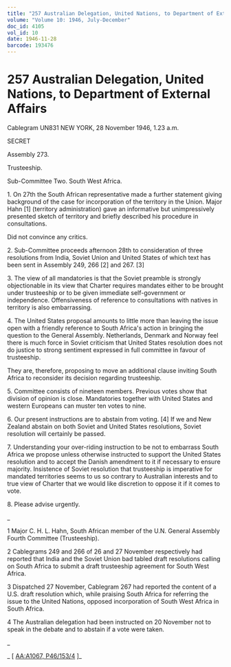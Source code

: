 ```yaml
---
title: "257 Australian Delegation, United Nations, to Department of External Affairs"
volume: "Volume 10: 1946, July-December"
doc_id: 4105
vol_id: 10
date: 1946-11-28
barcode: 193476
---
```


# 257 Australian Delegation, United Nations, to Department of External Affairs

Cablegram UN831 NEW YORK, 28 November 1946, 1.23 a.m.

SECRET

Assembly 273.

Trusteeship.

Sub-Committee Two. South West Africa.

1\. On 27th the South African representative made a further statement giving background of the case for incorporation of the territory in the Union. Major Hahn [1] (territory administration) gave an informative but unimpressively presented sketch of territory and briefly described his procedure in consultations.

Did not convince any critics.

2\. Sub-Committee proceeds afternoon 28th to consideration of three resolutions from India, Soviet Union and United States of which text has been sent in Assembly 249, 266 [2] and 267. [3]

3\. The view of all mandatories is that the Soviet preamble is strongly objectionable in its view that Charter requires mandates either to be brought under trusteeship or to be given immediate self-government or independence. Offensiveness of reference to consultations with natives in territory is also embarrassing.

4\. The United States proposal amounts to little more than leaving the issue open with a friendly reference to South Africa's action in bringing the question to the General Assembly. Netherlands, Denmark and Norway feel there is much force in Soviet criticism that United States resolution does not do justice to strong sentiment expressed in full committee in favour of trusteeship.

They are, therefore, proposing to move an additional clause inviting South Africa to reconsider its decision regarding trusteeship.

5\. Committee consists of nineteen members. Previous votes show that division of opinion is close. Mandatories together with United States and western Europeans can muster ten votes to nine.

6\. Our present instructions are to abstain from voting. [4] If we and New Zealand abstain on both Soviet and United States resolutions, Soviet resolution will certainly be passed.

7\. Understanding your over-riding instruction to be not to embarrass South Africa we propose unless otherwise instructed to support the United States resolution and to accept the Danish amendment to it if necessary to ensure majority. Insistence of Soviet resolution that trusteeship is imperative for mandated territories seems to us so contrary to Australian interests and to true view of Charter that we would like discretion to oppose it if it comes to vote.

8\. Please advise urgently.

_

1 Major C. H. L. Hahn, South African member of the U.N. General Assembly Fourth Committee (Trusteeship).

2 Cablegrams 249 and 266 of 26 and 27 November respectively had reported that India and the Soviet Union bad tabled draft resolutions calling on South Africa to submit a draft trusteeship agreement for South West Africa.

3 Dispatched 27 November, Cablegram 267 had reported the content of a U.S. draft resolution which, while praising South Africa for referring the issue to the United Nations, opposed incorporation of South West Africa in South Africa.

4 The Australian delegation had been instructed on 20 November not to speak in the debate and to abstain if a vote were taken.

_

_ [ [AA:A1067, P46/153/4](http://www.naa.gov.au/cgi-bin/Search?O=I&Number=193476) ]_
